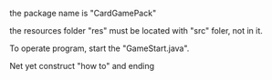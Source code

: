the package name is "CardGamePack"


the resources folder "res" must be located with "src" foler, not in it.

To operate program, start the "GameStart.java".

Net yet construct "how to" and ending
